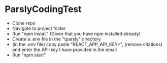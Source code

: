 # ParslyCodingTest

- Clone repo
- Navigate to project folder
- Run "npm install" (Given that you have npm installed already)
- Create a .env file in the "\parsly" directory
- (in the .env file) copy paste "REACT_APP_API_KEY=", (remove citations) and enter the API-key I have provided in the email
- Run "npm start"
  
